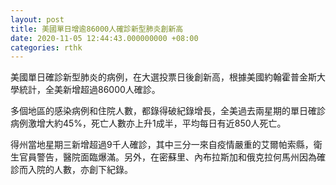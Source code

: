 ```yaml
---
layout: post
title: 美國單日增逾86000人確診新型肺炎創新高
date: 2020-11-05 12:44:43.000000000 +08:00
categories: rthk
---
```


美國單日確診新型肺炎的病例，在大選投票日後創新高，根據美國約翰霍普金斯大學統計，全美新增超過86000人確診。

多個地區的感染病例和住院人數，都錄得破紀錄增長，全美過去兩星期的單日確診病例激增大約45%，死亡人數亦上升1成半，平均每日有近850人死亡。

得州當地星期三新增超過9千人確診，其中三分一來自疫情嚴重的艾爾帕索縣，衛生官員警告，醫院面臨爆滿。另外，在密蘇里、內布拉斯加和俄克拉何馬州因為確診而入院的人數，亦創下紀錄。
